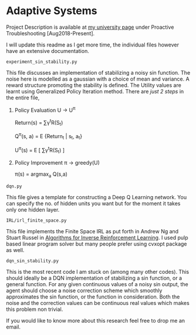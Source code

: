 # Adaptive Systems

Project Description is available at [my university page](http://www.cs.toronto.edu/~shaktik/) under Proactive Troubleshooting [Aug2018-Present].

I will update this readme as I get more time, the individual files however have an extensive documentation.

```experiment_sin_stability.py```
 
 This file discusses an implementation of stabilizing a noisy sin function. The noise here is modelled as a gaussian with a choice of mean and variance.
A reward structure promoting the stability is defined. The Utility values are learnt using Generalized Policy Iteration method. There are _just 2 steps_ in the entire file,
1. Policy Evaluation U &rarr; U<sup>π</sup>

    Return(s) = &sum;&gamma;<sup>t</sup>R(S<sub>t</sub>)

    Q<sup>&pi;</sup>(s, a) = E {Return<sub>t</sub> | s<sub>t</sub>, a<sub>t</sub>}

    U<sup>&pi;</sup>(s) = E [ &sum;&gamma;<sup>t</sup>R(S<sub>t</sub>) ]

2. Policy Improvement π &rarr; greedy(U)

    &pi;(s) = argmax<sub>a</sub> Q(s,a)

```dqn.py```

This file gives a template for constructing a Deep Q Learning network. You can specify the no. of hidden units you want but for the moment it takes only one hidden layer.

```IRL/irl_finite_space.py```

This file implements the Finite Space IRL as put forth in Andrew Ng and Stuart Russel in [Algorithms for Inverse Reinforcement Learning](https://ai.stanford.edu/~ang/papers/icml00-irl.pdf). I used pulp based linear program solver but many people prefer using cvxopt package as well.

```dqn_sin_stability.py```

This is the most recent code I am stuck on (among many other codes). This should ideally be a DQN implementation of stabilizing a sin function, or a general function. For any given continuous values of a noisy sin output, the agent should choose a noise correction scheme which smoothly approximates the sin function, or the function in consideration. Both the noise and the correction values can be continuous real values which makes this problem non trivial.



If you would like to know more about this research feel free to drop me an email.
